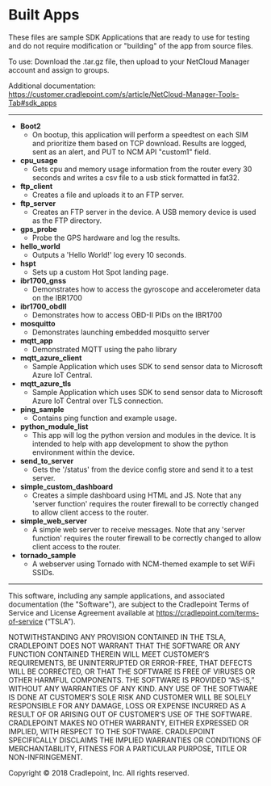# Built Apps
These files are sample SDK Applications that are ready to use for testing and do not require modification or "building" of the app from source files.  

To use:
Download the .tar.gz file, then upload to your NetCloud Manager account and assign to groups.

Additional documentation:
https://customer.cradlepoint.com/s/article/NetCloud-Manager-Tools-Tab#sdk_apps

----------

- **Boot2**
    - On bootup, this application will perform a speedtest on each SIM and prioritize them based on TCP download.  Results are logged, sent as an alert, and PUT to NCM API "custom1" field.
- **cpu_usage**
    - Gets cpu and memory usage information from the router every 30 seconds and writes a csv file to a usb stick formatted in fat32.
- **ftp_client**
    - Creates a file and uploads it to an FTP server.
- **ftp_server**
    - Creates an FTP server in the device. A USB memory device is used as the FTP directory.
- **gps_probe**
    - Probe the GPS hardware and log the results.
- **hello_world**
    - Outputs a 'Hello World!' log every 10 seconds.
- **hspt**
    - Sets up a custom Hot Spot landing page.
- **ibr1700_gnss**
    - Demonstrates how to access the gyroscope and accelerometer data on the IBR1700
- **ibr1700_obdII**
    - Demonstrates how to access OBD-II PIDs on the IBR1700
- **mosquitto**
    - Demonstrates launching embedded mosquitto server
- **mqtt_app**
    - Demonstrated MQTT using the paho library
- **mqtt_azure_client**
    - Sample Application which uses SDK to send sensor data to Microsoft Azure IoT Central.
- **mqtt_azure_tls**
    - Sample Application which uses SDK to send sensor data to Microsoft Azure IoT Central over TLS connection.
- **ping_sample**
    - Contains ping function and example usage.
- **python_module_list**
    - This app will log the python version and modules in the device. It is intended to help with app development to show the python environment within the device.
- **send_to_server**
    - Gets the '/status' from the device config store and send it to a test server.
- **simple_custom_dashboard**
    - Creates a simple dashboard using HTML and JS. Note that any 'server function' requires the router firewall to be correctly changed to allow client access to the router.
- **simple_web_server**
    - A simple web server to receive messages. Note that any 'server function' requires the router firewall to be correctly changed to allow client access to the router.
- **tornado_sample**
	- A webserver using Tornado with NCM-themed example to set WiFi SSIDs.


----------

This software, including any sample applications, and associated documentation (the "Software"), are subject to the Cradlepoint Terms of Service and License Agreement available at https://cradlepoint.com/terms-of-service (“TSLA”).

NOTWITHSTANDING ANY PROVISION CONTAINED IN THE TSLA, CRADLEPOINT DOES NOT WARRANT THAT THE SOFTWARE OR ANY FUNCTION CONTAINED THEREIN WILL MEET CUSTOMER’S REQUIREMENTS, BE UNINTERRUPTED OR ERROR-FREE, THAT DEFECTS WILL BE CORRECTED, OR THAT THE SOFTWARE IS FREE OF VIRUSES OR OTHER HARMFUL COMPONENTS. THE SOFTWARE IS PROVIDED “AS-IS,” WITHOUT ANY WARRANTIES OF ANY KIND. ANY USE OF THE SOFTWARE IS DONE AT CUSTOMER’S SOLE RISK AND CUSTOMER WILL BE SOLELY RESPONSIBLE FOR ANY DAMAGE, LOSS OR EXPENSE INCURRED AS A RESULT OF OR ARISING OUT OF CUSTOMER’S USE OF THE SOFTWARE. CRADLEPOINT MAKES NO OTHER WARRANTY, EITHER EXPRESSED OR IMPLIED, WITH RESPECT TO THE SOFTWARE. CRADLEPOINT SPECIFICALLY DISCLAIMS THE IMPLIED  WARRANTIES OR CONDITIONS OF MERCHANTABILITY, FITNESS FOR A PARTICULAR PURPOSE, TITLE OR NON-INFRINGEMENT.

Copyright © 2018 Cradlepoint, Inc.  All rights reserved.
